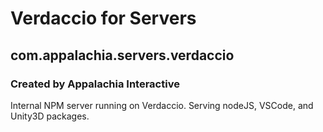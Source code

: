 # Verdaccio for Servers
## com.appalachia.servers.verdaccio
### Created by Appalachia Interactive

Internal NPM server running on Verdaccio.  Serving nodeJS, VSCode, and Unity3D packages.
